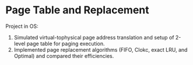 # Page Table and Replacement
Project in OS: 
1. Simulated virtual-tophysical page address translation and setup of 2-level page table for paging execution.
2. Implemented page replacement algorithms (FIFO, Clokc, exact LRU, and Optimal) and compared their efficiencies. 
